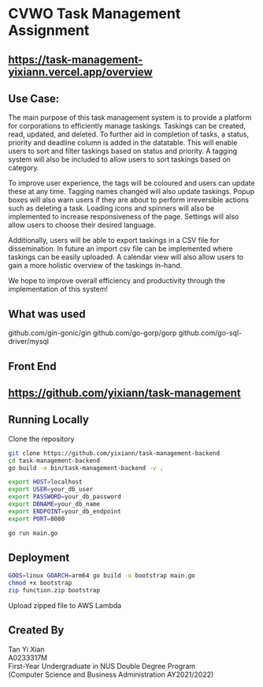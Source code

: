 # CVWO Task Management Assignment

## https://task-management-yixiann.vercel.app/overview

## Use Case:

The main purpose of this task management system is to provide a platform for corporations to efficiently manage taskings. Taskings can be created, read, updated, and deleted. To further aid in completion of tasks, a status, priority and deadline column is added in the datatable. This will enable users to sort and filter taskings based on status and priority. A tagging system will also be included to allow users to sort taskings based on category.

To improve user experience, the tags will be coloured and users can update these at any time. Tagging names changed will also update taskings. Popup boxes will also warn users if they are about to perform irreversible actions such as deleting a task. Loading icons and spinners will also be implemented to increase responsiveness of the page. Settings will also allow users to choose their desired language.

Additionally, users will be able to export taskings in a CSV file for dissemination. In future an import csv file can be implemented where taskings can be easily uploaded. A calendar view will also allow users to gain a more holistic overview of the taskings in-hand.

We hope to improve overall efficiency and productivity through the implementation of this system!

## What was used

github.com/gin-gonic/gin
github.com/go-gorp/gorp
github.com/go-sql-driver/mysql

## Front End

## https://github.com/yixiann/task-management

## Running Locally

Clone the repository

```sh
git clone https://github.com/yixiann/task-management-backend
cd task-management-backend
go build -o bin/task-management-backend -v .

export HOST=localhost
export USER=your_db_user
export PASSWORD=your_db_password
export DBNAME=your_db_name
export ENDPOINT=your_db_endpoint
export PORT=8080

go run main.go

```

## Deployment

```sh
GOOS=linux GOARCH=arm64 go build -o bootstrap main.go
chmod +x bootstrap
zip function.zip bootstrap
```

Upload zipped file to AWS Lambda

## Created By

Tan Yi Xian
<br />A0233317M
<br />First-Year Undergraduate in NUS Double Degree Program
<br />(Computer Science and Business Administration AY2021/2022)
